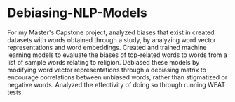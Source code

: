 # Debiasing-NLP-Models

For my Master's Capstone project, analyzed biases that exist in created datasets with words obtained through a study, by analyzing word vector representations and word embeddings. Created and trained machine learning models to evaluate the biases of top-related words to words from a list of sample words relating to religion. Debiased these models by modifying word vector representations through a debiasing matrix to encourage correlations between unbiased words, rather than stigmatized or negative words. Analyzed the effectivity of doing so through running WEAT tests.
